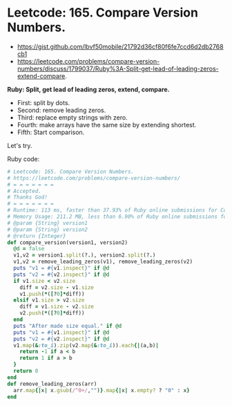 # Leetcode: 165. Compare Version Numbers.

- https://gist.github.com/lbvf50mobile/21792d36cf80f6fe7ccd6d2db2768cb1
- https://leetcode.com/problems/compare-version-numbers/discuss/1799037/Ruby%3A-Split-get-lead-of-leading-zeros-extend-compare.

**Ruby: Split, get lead of leading zeros, extend, compare.**

- First: split by dots.
- Second: remove leading zeros.
- Third: replace empty strings with zero.
- Fourth: make arrays have the same size by extending shortest.
- Fifth: Start comparison.

Let's try.

Ruby code:
```Ruby
# Leetcode: 165. Compare Version Numbers.
# https://leetcode.com/problems/compare-version-numbers/
# = = = = = = =
# Accepted.
# Thanks God!
# = = = = = = =
# Runtime: 113 ms, faster than 37.93% of Ruby online submissions for Compare Version Numbers.
# Memory Usage: 211.2 MB, less than 6.90% of Ruby online submissions for Compare Version Numbers.
# @param {String} version1
# @param {String} version2
# @return {Integer}
def compare_version(version1, version2)
  @d = false
  v1,v2 = version1.split(?.), version2.split(?.)
  v1,v2 = remove_leading_zeros(v1), remove_leading_zeros(v2)
  puts "v1 = #{v1.inspect}" if @d
  puts "v2 = #{v2.inspect}" if @d
  if v1.size < v2.size
    diff = v2.size - v1.size
    v1.push(*([?0]*diff))
  elsif v1.size > v2.size
    diff = v1.size - v2.size
    v2.push(*([?0]*diff))
  end
  puts "After made size equal." if @d
  puts "v1 = #{v1.inspect}" if @d
  puts "v2 = #{v2.inspect}" if @d
  v1.map(&:to_i).zip(v2.map(&:to_i)).each{|(a,b)|
    return -1 if a < b
    return 1 if a > b
  }
  return 0
end
def remove_leading_zeros(arr)
  arr.map{|x| x.gsub(/^0+/,"")}.map{|x| x.empty? ? "0" : x}
end
```
